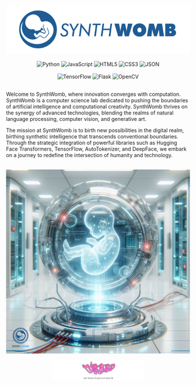 <div align="center">
<a href="https://synthwomb.github.io/synth.womb/" target="_blank" align="center">
    <img src="https://github.com/SynthWomb/synth.womb/blob/main/logos/synthwomb07.png"
        alt="SynthWomb">
</a>
</div>
<br>
<div align="center">
     <img alt="Python" src="https://img.shields.io/badge/python%20-%231F5B94.svg?&style=for-the-badge&logo=python&logoColor=white"/>
  <img alt="JavaScript" src="https://img.shields.io/badge/javascript%20-%231F5B94.svg?&style=for-the-badge&logo=javascript&logoColor=white"/>
  <img alt="HTML5" src="https://img.shields.io/badge/html5%20-%231F5B94.svg?&style=for-the-badge&logo=html5&logoColor=white"/>
  <img alt="CSS3" src="https://img.shields.io/badge/css3%20-%231F5B94.svg?&style=for-the-badge&logo=css3&logoColor=white"/>
      <img alt="JSON" src="https://img.shields.io/badge/json3%20-%231F5B94.svg?&style=for-the-badge&logo=json3&logoColor=white"/>
</div>
<br>
<div align="center">
    <img alt="TensorFlow" src="https://img.shields.io/badge/tensorflow%20-%231F5B94.svg?&style=for-the-badge&logo=tensorflow&logoColor=white"/>
    <img alt="Flask" src="https://img.shields.io/badge/flask%20-%231F5B94.svg?&style=for-the-badge&logo=flask&logoColor=white"/>
    <img alt="OpenCV" src="https://img.shields.io/badge/opencv-%231F5B94.svg?&style=for-the-badge&logo=opencv&logoColor=white"/>    
</div>
<br>

Welcome to SynthWomb, where innovation converges with computation. SynthWomb is a computer science lab dedicated to pushing the boundaries of artificial intelligence and computational creativity. SynthWomb thrives on the synergy of advanced technologies, blending the realms of natural language processing, computer vision, and generative art.

The mission at SynthWomb is to birth new possibilities in the digital realm, birthing synthetic intelligence that transcends conventional boundaries. Through the strategic integration of powerful libraries such as Hugging Face Transformers, TensorFlow, AutoTokenizer, and DeepFace, we embark on a journey to redefine the intersection of humanity and technology.

<br>
<div align="center">
<a href="https://synthwomb.github.io/synth.womb/" target="_blank" align="center">
    <img src="https://github.com/SynthWomb/synth.womb/blob/main/logos/synthwomb-promo.png"
        alt="SynthWomb">
</a>
</div>
    <br>
<div align="center">
<a href="https://github.com/CursedPrograms" target="_blank">
    <img src="https://github.com/CursedPrograms/cursedentertainment/raw/main/images/logos/logo-wide-grey.png"
        alt="CursedEntertainment Logo" style="width:250px;">
</a>
</div>
